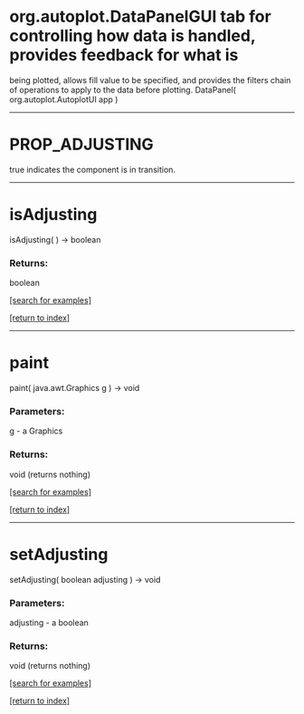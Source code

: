 # org.autoplot.DataPanelGUI tab for controlling how data is handled, provides feedback for what is
 being plotted, allows fill value to be specified, and provides the filters
 chain of operations to apply to the data before plotting.
DataPanel( org.autoplot.AutoplotUI app )


***
<a name="PROP_ADJUSTING"></a>
# PROP_ADJUSTING

true indicates the component is in transition.

***
<a name="isAdjusting"></a>
# isAdjusting
isAdjusting(  ) &rarr; boolean



### Returns:
boolean


<a href="https://github.com/autoplot/dev/search?q=isAdjusting&unscoped_q=isAdjusting">[search for examples]</a>

<a href="https://github.com/autoplot/documentation/blob/master/javadoc/index-all.md">[return to index]</a>

***
<a name="paint"></a>
# paint
paint( java.awt.Graphics g ) &rarr; void



### Parameters:
g - a Graphics

### Returns:
void (returns nothing)


<a href="https://github.com/autoplot/dev/search?q=paint&unscoped_q=paint">[search for examples]</a>

<a href="https://github.com/autoplot/documentation/blob/master/javadoc/index-all.md">[return to index]</a>

***
<a name="setAdjusting"></a>
# setAdjusting
setAdjusting( boolean adjusting ) &rarr; void



### Parameters:
adjusting - a boolean

### Returns:
void (returns nothing)


<a href="https://github.com/autoplot/dev/search?q=setAdjusting&unscoped_q=setAdjusting">[search for examples]</a>

<a href="https://github.com/autoplot/documentation/blob/master/javadoc/index-all.md">[return to index]</a>

